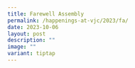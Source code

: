 ```yaml
---
title: Farewell Assembly
permalink: /happenings-at-vjc/2023/fa/
date: 2023-10-06
layout: post
description: ""
image: ""
variant: tiptap
---
```

